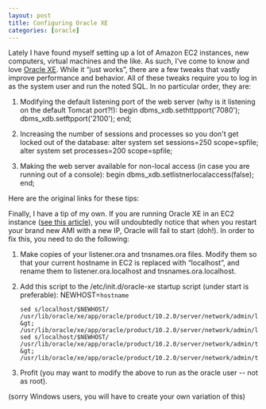 ```yaml
---
layout: post
title: Configuring Oracle XE
categories: [oracle]
---
```


Lately I have found myself setting up a lot of Amazon EC2 instances, new computers, virtual machines and the like. As such, I've come to know and love [Oracle XE][1]. While it “just works”, there are a few tweaks that vastly improve performance and behavior. All of these tweaks require you to log in as the system user and run the noted SQL. In no particular order, they are:

1.  Modifying the default listening port of the web server (why is it listening on the default Tomcat port?!): 
        begin
        	dbms_xdb.sethttpport('7080');
        	dbms_xdb.setftpport('2100');
        end;

2.  Increasing the number of sessions and processes so you don't get locked out of the database: 
        alter system set sessions=250 scope=spfile;
        alter system set processes=200 scope=spfile;

3.  Making the web server available for non-local access (in case you are running out of a console): 
        begin 
        	dbms_xdb.setlistnerlocalaccess(false); 
        end;

Here are the original links for these tips: 

Finally, I have a tip of my own. If you are running Oracle XE in an EC2 instance ([see this article][2]), you will undoubtedly notice that when you restart your brand new AMI with a new IP, Oracle will fail to start (doh!). In order to fix this, you need to do the following:

1.  Make copies of your listener.ora and tnsnames.ora files. Modify them so that your current hostname in EC2 is replaced with “localhost”, and rename them to listener.ora.localhost and tnsnames.ora.localhost. 
2.  Add this script to the /etc/init.d/oracle-xe startup script (under start is preferable): 
        NEWHOST=`hostname`
        
        sed s/localhost/$NEWHOST/ /usr/lib/oracle/xe/app/oracle/product/10.2.0/server/network/admin/listener.ora.localhost &gt; /usr/lib/oracle/xe/app/oracle/product/10.2.0/server/network/admin/listener.ora
        sed s/localhost/$NEWHOST/ /usr/lib/oracle/xe/app/oracle/product/10.2.0/server/network/admin/tnsnames.ora.localhost &gt; /usr/lib/oracle/xe/app/oracle/product/10.2.0/server/network/admin/tnsnames.ora

3.  Profit (you may want to modify the above to run as the oracle user -- not as root). 

(sorry Windows users, you will have to create your own variation of this)

 [1]: http://www.oracle.com/technology/products/database/xe/index.html
 [2]: http://www.oracle.com/technology/pub/articles/lokitz-cloud.html  